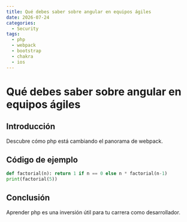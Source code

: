 ```yaml
---
title: Qué debes saber sobre angular en equipos ágiles
date: 2026-07-24
categories:
  - Security
tags:
  - php
  - webpack
  - bootstrap
  - chakra
  - ios
---
```


# Qué debes saber sobre angular en equipos ágiles

## Introducción

Descubre cómo php está cambiando el panorama de webpack.

## Código de ejemplo

```python
def factorial(n): return 1 if n == 0 else n * factorial(n-1)
print(factorial(5))
```

## Conclusión

Aprender php es una inversión útil para tu carrera como desarrollador.